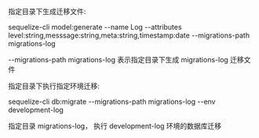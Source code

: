 指定目录下生成迁移文件:

 sequelize-cli model:generate --name Log --attributes level:string,messsage:string,meta:string,timestamp:date --migrations-path migrations-log


 --migrations-path migrations-log 表示指定目录下生成 migrations-log 迁移文件

指定目录下执行指定环境迁移:

 sequelize-cli db:migrate --migrations-path migrations-log --env development-log
 
 指定目录 migrations-log， 执行 development-log 环境的数据库迁移